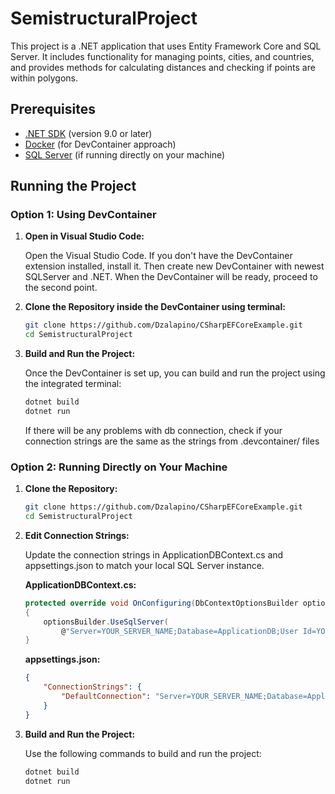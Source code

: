 # SemistructuralProject

This project is a .NET application that uses Entity Framework Core and SQL Server. It includes functionality for managing points, cities, and countries, and provides methods for calculating distances and checking if points are within polygons.

## Prerequisites

- [.NET SDK](https://dotnet.microsoft.com/download) (version 9.0 or later)
- [Docker](https://www.docker.com/get-started) (for DevContainer approach)
- [SQL Server](https://www.microsoft.com/en-us/sql-server/sql-server-downloads) (if running directly on your machine)

## Running the Project

### Option 1: Using DevContainer

1. **Open in Visual Studio Code:**

    Open the Visual Studio Code. If you don't have the DevContainer extension installed, install it. Then create new DevContainer with newest SQLServer and .NET. When the DevContainer will be ready, proceed to the second point. 

2. **Clone the Repository inside the DevContainer using terminal:**

    ```bash
    git clone https://github.com/Dzalapino/CSharpEFCoreExample.git
    cd SemistructuralProject
    ```

3. **Build and Run the Project:**

    Once the DevContainer is set up, you can build and run the project using the integrated terminal:

    ```bash
    dotnet build
    dotnet run
    ```

    If there will be any problems with db connection, check if your connection strings are the same as the strings from .devcontainer/ files

### Option 2: Running Directly on Your Machine

1. **Clone the Repository:**

    ```bash
    git clone https://github.com/Dzalapino/CSharpEFCoreExample.git
    cd SemistructuralProject
    ```

2. **Edit Connection Strings:**

    Update the connection strings in ApplicationDBContext.cs and appsettings.json to match your local SQL Server instance.

    **ApplicationDBContext.cs:**

    ```csharp
    protected override void OnConfiguring(DbContextOptionsBuilder optionsBuilder)
    {
        optionsBuilder.UseSqlServer(
            @"Server=YOUR_SERVER_NAME;Database=ApplicationDB;User Id=YOUR_USER_ID;Password=YOUR_PASSWORD;Encrypt=False;TrustServerCertificate=True;");
    }
    ```

    **appsettings.json:**

    ```json
    {
        "ConnectionStrings": {
            "DefaultConnection": "Server=YOUR_SERVER_NAME;Database=ApplicationDB;User Id=YOUR_USER_ID;Password=YOUR_PASSWORD;Encrypt=True;TrustServerCertificate=True;"
        }
    }
    ```

3. **Build and Run the Project:**

    Use the following commands to build and run the project:

    ```bash
    dotnet build
    dotnet run
    ```